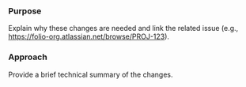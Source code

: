 ### **Purpose**

Explain why these changes are needed and link the related issue (e.g., https://folio-org.atlassian.net/browse/PROJ-123).

### **Approach**

Provide a brief technical summary of the changes.